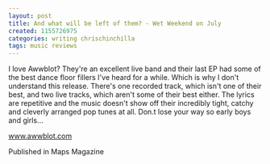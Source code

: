 ```yaml
---
layout: post
title: And what will be left of them? - Wet Weekend on July
created: 1155726975
categories: writing chrischinchilla
tags: music reviews
---
```


I love Awwblot? They're an excellent live band and their last EP had some of the best dance floor fillers I've heard for a while. Which is why I don't understand this release. There's one recorded track, which isn't one of their best, and two live tracks, which aren't some of their best either. The lyrics are repetitive and the music doesn't show off their incredibly tight, catchy and cleverly arranged pop tunes at all. Don.t lose your way so early boys and girls...

<a href='http://www.awwblot.com' target='_blank'>www.awwblot.com</a>

Published in Maps Magazine

